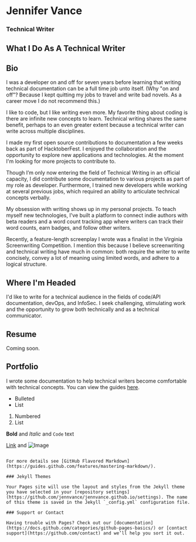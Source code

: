 # Jennifer Vance
### Technical Writer

## What I Do As A Technical Writer

## Bio

I was a developer on and off for seven years before learning that writing technical documentation can be a full time job unto itself. (Why "on and off"? Because I kept quitting my jobs to travel and write bad novels. As a career move I do not recommend this.)

I like to code, but I like writing even more. My favorite thing about coding is there are infinite new concepts to learn. Technical writing shares the same benefit, perhaps to an even greater extent because a technical writer can write across multiple disciplines.

I made my first open source contributions to documentation a few weeks back as part of HacktoberFest. I enjoyed the collaboration and the opportunity to explore new applications and technologies. At the moment I'm looking for more projects to contribute to.

Though I’m only now entering the field of Technical Writing in an official capacity, I did contribute some documentation to various projects as part of my role as developer. Furthermore, I trained new developers while working at several previous jobs, which required an ability to articulate technical concepts verbally.

My obsession with writing shows up in my personal projects. To teach myself new technologies, I've built a platform to connect indie authors with beta readers and a word count tracking app where writers can track their word counts, earn badges, and follow other writers.

Recently, a feature-length screenplay I wrote was a finalist in the Virginia Screenwriting Competition. I mention this because I believe screenwriting and technical writing have much in common: both require the writer to write concisely, convey a lot of meaning using limited words, and adhere to a logical structure.

## Where I'm Headed
I'd like to write for a technical audience in the fields of code/API documentation, devOps, and InfoSec. I seek challenging, stimulating work and the opportunity to grow both technically and as a technical communicator.

## Resume
Coming soon.

## Portfolio
I wrote some documentation to help technical writers become comfortable with technical concepts. You can view the guides [here](https://github.com/jennvance/bash-commands).

- Bulleted
- List

1. Numbered
2. List

**Bold** and _Italic_ and `Code` text

[Link](url) and ![Image](src)
```

For more details see [GitHub Flavored Markdown](https://guides.github.com/features/mastering-markdown/).

### Jekyll Themes

Your Pages site will use the layout and styles from the Jekyll theme you have selected in your [repository settings](https://github.com/jennvance/jennvance.github.io/settings). The name of this theme is saved in the Jekyll `_config.yml` configuration file.

### Support or Contact

Having trouble with Pages? Check out our [documentation](https://docs.github.com/categories/github-pages-basics/) or [contact support](https://github.com/contact) and we’ll help you sort it out.
